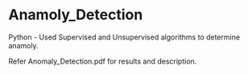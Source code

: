 # Anamoly_Detection
Python  - Used Supervised and Unsupervised algorithms to determine anamoly.

Refer Anomaly_Detection.pdf for results and description.
